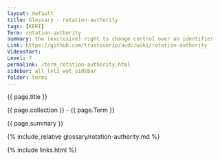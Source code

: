 ```yaml
---
layout: default
title: Glossary - rotation-authority
tags: [KERI]
Term: rotation-authority
summary: the (exclusive) right to change control over an identifier
Link: https://github.com/trustoverip/acdc/wiki/rotation-authority
Videostart: 
Level: 7
permalink: /term_rotation-authority.html
sidebar: all_lvl3_wot_sidebar
folder: terms
---
```


{{ page.title }}

{{ page.collection }} - {{ page.Term }}

   {{ page.summary }}

{% include_relative glossary/rotation-authority.md %}

 {% include links.html %} 
